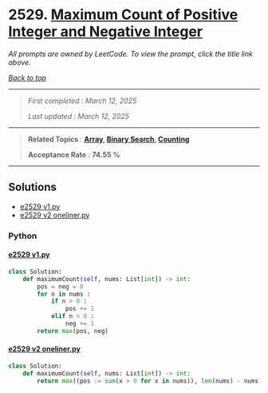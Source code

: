 # 2529. [Maximum Count of Positive Integer and Negative Integer](<https://leetcode.com/problems/maximum-count-of-positive-integer-and-negative-integer>)

*All prompts are owned by LeetCode. To view the prompt, click the title link above.*

*[Back to top](<../README.md>)*

------

> *First completed : March 12, 2025*
>
> *Last updated : March 12, 2025*

------

> **Related Topics** : **[Array](<by_topic/Array.md>), [Binary Search](<by_topic/Binary Search.md>), [Counting](<by_topic/Counting.md>)**
>
> **Acceptance Rate** : **74.55 %**

------

## Solutions

- [e2529 v1.py](<../my-submissions/e2529 v1.py>)
- [e2529 v2 oneliner.py](<../my-submissions/e2529 v2 oneliner.py>)
### Python
#### [e2529 v1.py](<../my-submissions/e2529 v1.py>)
```Python
class Solution:
    def maximumCount(self, nums: List[int]) -> int:
        pos = neg = 0
        for n in nums :
            if n > 0 :
                pos += 1
            elif n < 0 :
                neg += 1
        return max(pos, neg)
```

#### [e2529 v2 oneliner.py](<../my-submissions/e2529 v2 oneliner.py>)
```Python
class Solution:
    def maximumCount(self, nums: List[int]) -> int:
        return max((pos := sum(x > 0 for x in nums)), len(nums) - nums.count(0) - pos)
```

